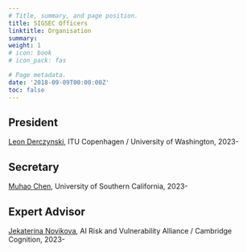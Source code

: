 ```yaml
---
# Title, summary, and page position.
title: SIGSEC Officers
linktitle: Organisation
summary: 
weight: 1
# icon: book
# icon_pack: fas

# Page metadata.
date: '2018-09-09T00:00:00Z'
toc: false
---
```


## President

[Leon Derczynski](https://www.derczynski.com/), ITU Copenhagen / University of Washington, 2023-

## Secretary

[Muhao Chen](https://muhaochen.github.io/), University of Southern California,  2023-

## Expert Advisor

[Jekaterina Novikova](https://jeknov.github.io/), AI Risk and Vulnerability Alliance / Cambridge Cognition,  2023-